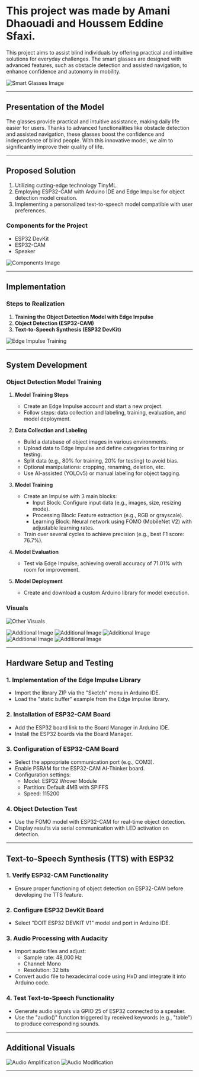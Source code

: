 
# This project was made by Amani Dhaouadi and Houssem Eddine Sfaxi.
This project aims to assist blind individuals by offering practical and intuitive solutions for everyday challenges. The smart glasses are designed with advanced features, such as obstacle detection and assisted navigation, to enhance confidence and autonomy in mobility.

![Smart Glasses Image](images/image1.png)

---

## **Presentation of the Model**

The glasses provide practical and intuitive assistance, making daily life easier for users. Thanks to advanced functionalities like obstacle detection and assisted navigation, these glasses boost the confidence and independence of blind people. With this innovative model, we aim to significantly improve their quality of life.

---

## **Proposed Solution**

1. Utilizing cutting-edge technology TinyML.
2. Employing ESP32-CAM with Arduino IDE and Edge Impulse for object detection model creation.
3. Implementing a personalized text-to-speech model compatible with user preferences.

### **Components for the Project**

- ESP32 DevKit
- ESP32-CAM
- Speaker

![Components Image](images/image2.png)

---

## **Implementation**

### **Steps to Realization**

1. **Training the Object Detection Model with Edge Impulse**
2. **Object Detection (ESP32-CAM)**
3. **Text-to-Speech Synthesis (ESP32 DevKit)**

![Edge Impulse Training](images/image.png)

---

## **System Development**

### **Object Detection Model Training**

1. **Model Training Steps**
   - Create an Edge Impulse account and start a new project.
   - Follow steps: data collection and labeling, training, evaluation, and model deployment.

2. **Data Collection and Labeling**
   - Build a database of object images in various environments.
   - Upload data to Edge Impulse and define categories for training or testing.
   - Split data (e.g., 80% for training, 20% for testing) to avoid bias.
   - Optional manipulations: cropping, renaming, deletion, etc.
   - Use AI-assisted (YOLOv5) or manual labeling for object tagging.

3. **Model Training**
   - Create an Impulse with 3 main blocks:
     - Input Block: Configure input data (e.g., images, size, resizing mode).
     - Processing Block: Feature extraction (e.g., RGB or grayscale).
     - Learning Block: Neural network using FOMO (MobileNet V2) with adjustable learning rates.
   - Train over several cycles to achieve precision (e.g., best F1 score: 76.7%).

4. **Model Evaluation**
   - Test via Edge Impulse, achieving overall accuracy of 71.01% with room for improvement.

5. **Model Deployment**
   - Create and download a custom Arduino library for model execution.

### **Visuals**


![Other Visuals](images/image%205.png)

![Additional Image](images/image%206.png)
![Additional Image](images/image%207.png)
![Additional Image](images/image%208.png)
![Additional Image](images/image%209.png)
![Additional Image](images/image%2010.png)

---

## **Hardware Setup and Testing**

### **1. Implementation of the Edge Impulse Library**

- Import the library ZIP via the "Sketch" menu in Arduino IDE.
- Load the "static buffer" example from the Edge Impulse library.

### **2. Installation of ESP32-CAM Board**

- Add the ESP32 board link to the Board Manager in Arduino IDE.
- Install the ESP32 boards via the Board Manager.

### **3. Configuration of ESP32-CAM Board**

- Select the appropriate communication port (e.g., COM3).
- Enable PSRAM for the ESP32-CAM AI-Thinker board.
- Configuration settings:
  - Model: ESP32 Wrover Module
  - Partition: Default 4MB with SPIFFS
  - Speed: 115200

### **4. Object Detection Test**

- Use the FOMO model with ESP32-CAM for real-time object detection.
- Display results via serial communication with LED activation on detection.

---

## **Text-to-Speech Synthesis (TTS) with ESP32**

### **1. Verify ESP32-CAM Functionality**

- Ensure proper functioning of object detection on ESP32-CAM before developing the TTS feature.

### **2. Configure ESP32 DevKit Board**

- Select "DOIT ESP32 DEVKIT V1" model and port in Arduino IDE.

### **3. Audio Processing with Audacity**

- Import audio files and adjust:
  - Sample rate: 48,000 Hz
  - Channel: Mono
  - Resolution: 32 bits
- Convert audio file to hexadecimal code using HxD and integrate it into Arduino code.

### **4. Test Text-to-Speech Functionality**

- Generate audio signals via GPIO 25 of ESP32 connected to a speaker.
- Use the "audio()" function triggered by received keywords (e.g., "table") to produce corresponding sounds.

---

## **Additional Visuals**

![Audio Amplification](images/image%2011.png)
![Audio Modification](images/image%2012.png)

---
